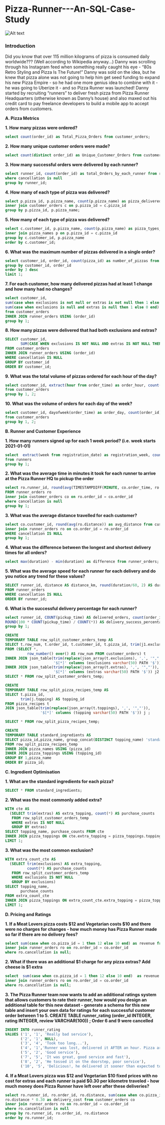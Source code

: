 # Pizza-Runner---An-SQL-Case-Study

![Alt text](https://8weeksqlchallenge.com/images/case-study-designs/2.png)

### Introduction
Did you know that over 115 million kilograms of pizza is consumed daily worldwide??? (Well according to Wikipedia anyway…)
Danny was scrolling through his Instagram feed when something really caught his eye - “80s Retro Styling and Pizza Is The Future!”
Danny was sold on the idea, but he knew that pizza alone was not going to help him get seed funding to expand his new Pizza Empire - so he had one more genius idea to combine with it - he was going to Uberize it - and so Pizza Runner was launched!
Danny started by recruiting “runners” to deliver fresh pizza from Pizza Runner Headquarters (otherwise known as Danny’s house) and also maxed out his credit card to pay freelance developers to build a mobile app to accept orders from customers.

**A. Pizza Metrics**

**1. How many pizzas were ordered?**
```sql
select count(order_id) as Total_Pizza_Orders from customer_orders;
```
**2. How many unique customer orders were made?**
```sql
select count(distinct order_id) as Unique_Customer_Orders from customer_orders;
```
**3. How many successful orders were delivered by each runner?**
```sql
select runner_id, count(order_id) as total_Orders_by_each_runner from runner_orders
where cancellation is null 
group by runner_id;
```
**4. How many of each type of pizza was delivered?**
```sql
select p.pizza_id, p.pizza_name, count(p.pizza_name) as pizza_delivered from pizza_names p
inner join customer_orders c on p.pizza_id = c.pizza_id
group by p.pizza_id, p.pizza_name;
```
**5. How many of each type of pizza was delivered?**
```sql
select c.customer_id, p.pizza_name, count(p.pizza_name) as pizza_types_delivered from customer_orders c
inner join pizza_names p on p.pizza_id = c.pizza_id
group by c.customer_id, p.pizza_name 
order by c.customer_id;
```
**6. What was the maximum number of pizzas delivered in a single order?**
```sql
select customer_id, order_id, count(pizza_id) as number_of_pizzas from customer_orders
group by customer_id, order_id
order by 3 desc
limit 1;
```
**7. For each customer, how many delivered pizzas had at least 1 change and how many had no changes?**
```sql
select customer_id,
sum(case when exclusions is not null or extras is not null then 1 else 0 end) as pizza_change,
sum(case when exclusions is null and extras is null then 1 else 0 end) as pizza_no_change
from customer_orders
INNER JOIN runner_orders USING (order_id)
group by 1;
```
**8. How many pizzas were delivered that had both exclusions and extras?**
```sql
SELECT customer_id,
       SUM(CASE WHEN exclusions IS NOT NULL AND extras IS NOT NULL THEN 1 ELSE 0 END) AS both_change_in_pizza
FROM customer_orders
INNER JOIN runner_orders USING (order_id)
WHERE cancellation IS NULL
GROUP BY customer_id
ORDER BY customer_id;
```
**9. What was the total volume of pizzas ordered for each hour of the day?**
```sql
select customer_id, extract(hour from order_time) as order_hour, count(order_id) as order_count
from customer_orders
group by 1, 2;
```
**10. What was the volume of orders for each day of the week?**
```sql
select customer_id, dayofweek(order_time) as order_day, count(order_id) as order_count
from customer_orders
group by 1, 2;
```
**B. Runner and Customer Experience**

**1. How many runners signed up for each 1 week period? (i.e. week starts 2021-01-01)**
```sql
select  extract(week from registration_date) as registration_week, count(runner_id) as total_number_of_runs
from runners
group by 1;
```
**2. What was the average time in minutes it took for each runner to arrive at the Pizza Runner HQ to pickup the order**
```sql
select ro.runner_id, round(avg(TIMESTAMPDIFF(MINUTE, co.order_time, ro.pickup_time)), 2) avg_runner_pickup_time
FROM runner_orders ro 
inner join customer_orders co on ro.order_id = co.order_id
where cancellation is null
group by 1;
```
**3. What was the average distance travelled for each customer?**
```sql
select co.customer_id, round(avg(ro.distance)) as avg_distance from customer_orders co
inner join runner_orders ro on co.order_id = ro.order_id
WHERE cancellation IS NULL
group by 1;
```
**4. What was the difference between the longest and shortest delivery times for all orders?**
```sql
select max(duration) - min(duration) as difference from runner_orders;
```
**5. What was the average speed for each runner for each delivery and do you notice any trend for these values?**
```sql
SELECT runner_id, distance AS distance_km, round(duration/60, 2) AS duration_hr, round(distance*60/duration, 2) AS average_speed
FROM runner_orders
WHERE cancellation IS NULL
ORDER BY runner_id;
```
**6. What is the successful delivery percentage for each runner?**
```sql
select runner_id, COUNT(pickup_time) AS delivered_orders, count(order_id) as orders_delivered,
ROUND(100 * COUNT(pickup_time) / COUNT(*)) AS delivery_success_percentage from runner_orders ro
group by 1;
```
```sql
CREATE
TEMPORARY TABLE row_split_customer_orders_temp AS
SELECT t.row_num, t.order_id, t.customer_id, t.pizza_id, trim(j1.exclusions) AS exclusions, trim(j2.extras) AS extras, t.order_time
FROM (SELECT *,
          row_number() over() AS row_num FROM customer_orders) t
INNER JOIN json_table(trim(replace(json_array(t.exclusions), ',', '","')),
                      '$[*]' columns (exclusions varchar(50) PATH '$')) j1
INNER JOIN json_table(trim(replace(json_array(t.extras), ',', '","')),
                      '$[*]' columns (extras varchar(50) PATH '$')) j2 ;
SELECT * FROM row_split_customer_orders_temp;

CREATE
TEMPORARY TABLE row_split_pizza_recipes_temp AS
SELECT t.pizza_id,
       trim(j.topping) AS topping_id
FROM pizza_recipes t
JOIN json_table(trim(replace(json_array(t.toppings), ',', '","')),
                '$[*]' columns (topping varchar(50) PATH '$')) j ;

SELECT * FROM row_split_pizza_recipes_temp;

CREATE
TEMPORARY TABLE standard_ingredients AS
SELECT pizza_id,pizza_name, group_concat(DISTINCT topping_name) 'standard_ingredients'
FROM row_split_pizza_recipes_temp
INNER JOIN pizza_names USING (pizza_id)
INNER JOIN pizza_toppings USING (topping_id)
GROUP BY 1,pizza_name
ORDER BY pizza_id;
```
**C. Ingredient Optimisation**

**1. What are the standard ingredients for each pizza?**
```sql
SELECT * FROM standard_ingredients;
```
**2. What was the most commonly added extra?**
```sql
WITH cte AS
  (SELECT trim(extras) AS extra_topping, count(*) AS purchase_counts
   FROM row_split_customer_orders_temp 
   WHERE extras IS NOT NULL
   GROUP BY extras)
SELECT topping_name, purchase_counts FROM cte
INNER JOIN pizza_toppings ON cte.extra_topping = pizza_toppings.topping_id
LIMIT 1;
```
**3. What was the most common exclusion?**
```sql
WITH extra_count_cte AS
  (SELECT trim(exclusions) AS extra_topping,
          count(*) AS purchase_counts
   FROM row_split_customer_orders_temp
   WHERE exclusions IS NOT NULL
   GROUP BY exclusions)
SELECT topping_name,
       purchase_counts
FROM extra_count_cte
INNER JOIN pizza_toppings ON extra_count_cte.extra_topping = pizza_toppings.topping_id
LIMIT 1;
```
**D. Pricing and Ratings**

**1. If a Meat Lovers pizza costs $12 and Vegetarian costs $10 and there were no charges for changes - how much money has Pizza Runner made so far if there are no delivery fees?**
```sql
select sum(case when co.pizza_id = 1 then 12 else 10 end) as revenue from customer_orders co
inner join runner_orders ro on ro.order_id = co.order_id
where ro.cancellation is null;
```
**2. What if there was an additional $1 charge for any pizza extras? Add cheese is $1 extra**
```sql
select  sum(case when co.pizza_id = 1 then 12 else 10 end)  as revenue from customer_orders co
inner join runner_orders ro on ro.order_id = co.order_id
where ro.cancellation is null;
```
**3. The Pizza Runner team now wants to add an additional ratings system that allows customers to rate their runner, how would you design an additional table for this new dataset - generate a schema for this new table and insert your own data for ratings for each successful customer order between 1 to 5.
CREATE TABLE runner_rating (order_id INTEGER, rating INTEGER, review VARCHAR(100)) ;
Order 6 and 9 were cancelled**
```sql
INSERT INTO runner_rating
VALUES ('1', '1', 'Really bad service'),
       ('2', '1', NULL),
       ('3', '4', 'Took too long...'),
       ('4', '1','Runner was lost, delivered it AFTER an hour. Pizza arrived cold' ),
       ('5', '2', 'Good service'),
       ('7', '5', 'It was great, good service and fast'),
       ('8', '2', 'He tossed it on the doorstep, poor service'),
       ('10', '5', 'Delicious!, he delivered it sooner than expected too!');
```

**4. If a Meat Lovers pizza was $12 and Vegetarian $10 fixed prices with no cost for extras and each runner is paid $0.30 per kilometre traveled - how much money does Pizza Runner have left over after these deliveries?**
```sql
select ro.runner_id, ro.order_id, ro.distance, sum(case when co.pizza_id = 1 then 12 else 10 end) as revenue,
ro.distance * 0.30 as delivery_cost from customer_orders co
inner join runner_orders ro on ro.order_id = co.order_id
where ro.cancellation is null
group by ro.runner_id, ro.order_id, ro.distance
order by ro.runner_id;
```
